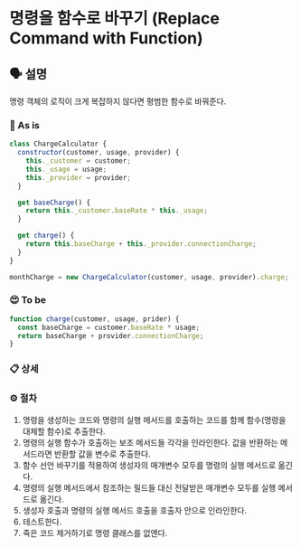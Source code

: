 # 명령을 함수로 바꾸기 (Replace Command with Function)

## 🗣 설명

명령 객체의 로직이 크게 복잡하지 않다면 평범한 함수로 바꿔준다.

### 🧐 As is

```js
class ChargeCalculator {
  constructor(customer, usage, provider) {
    this._customer = customer;
    this._usage = usage;
    this._provider = provider;
  }

  get baseCharge() {
    return this._customer.baseRate * this._usage;
  }

  get charge() {
    return this.baseCharge + this._provider.connectionCharge;
  }
}

monthCharge = new ChargeCalculator(customer, usage, provider).charge;
```

### 😍 To be

```js
function charge(customer, usage, prider) {
  const baseCharge = customer.baseRate * usage;
  return baseCharge + provider.connectionCharge;
}
```

### 📋 상세

### ⚙️ 절차

1. 명령을 생성하는 코드와 명령의 실행 메서드를 호출하는 코드를 함께 함수(명령을 대체할 함수)로 추출한다.
2. 명령의 실행 함수가 호출하는 보조 메서드들 각각을 인라인한다. 값을 반환하는 메서드라면 반환할 값을 변수로 추출한다.
3. 함수 선언 바꾸기를 적용하여 생성자의 매개변수 모두를 명령의 실행 메서드로 옮긴다.
4. 명령의 실행 메서드에서 참조하는 필드들 대신 전달받은 매개변수 모두를 실행 메서드로 옮긴다.
5. 생성자 호출과 명령의 실행 메서드 호출을 호출자 안으로 인라인한다.
6. 테스트한다.
7. 죽은 코드 제거하기로 명령 클래스를 없앤다.
